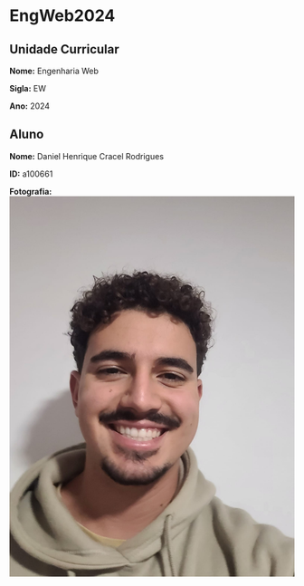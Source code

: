 # EngWeb2024

## Unidade Curricular

**Nome:** Engenharia Web

**Sigla:** EW

**Ano:** 2024

## Aluno

**Nome:** Daniel Henrique Cracel Rodrigues

**ID:** a100661

**Fotografia:**
![Fotografia do aluno](./GitProfilePic.jpeg)